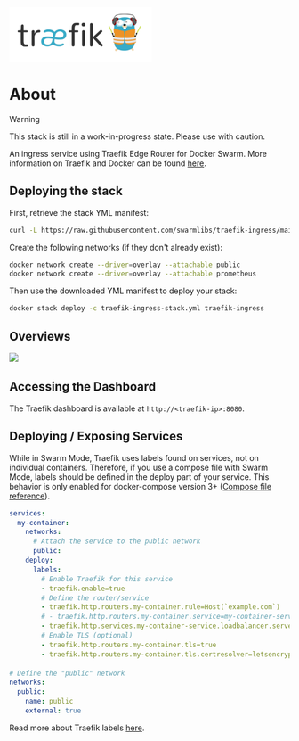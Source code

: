 <img src=".github/assets/traefik.png" width="256px" />


# About

> [!WARNING]
> This stack is still in a work-in-progress state. Please use with caution.

An ingress service using Traefik Edge Router for Docker Swarm. 
More information on Traefik and Docker can be found [here](https://docs.traefik.io/providers/docker/).

## Deploying the stack

First, retrieve the stack YML manifest:

```sh
curl -L https://raw.githubusercontent.com/swarmlibs/traefik-ingress/main/docker-stack.yml -o traefik-ingress-stack.yml
```

Create the following networks (if they don't already exist):
```sh
docker network create --driver=overlay --attachable public
docker network create --driver=overlay --attachable prometheus
```

Then use the downloaded YML manifest to deploy your stack:

```sh
docker stack deploy -c traefik-ingress-stack.yml traefik-ingress
```

## Overviews

<picture>
  <source media="(prefers-color-scheme: dark)" srcset="https://github.com/user-attachments/assets/8bda183d-7ef6-4c39-a336-447eee6ebd7b">
  <source media="(prefers-color-scheme: light)" srcset="https://github.com/user-attachments/assets/cb1c3676-0616-46a7-a804-0b59ba52e52c">
  <img src="https://github.com/user-attachments/assets/cb1c3676-0616-46a7-a804-0b59ba52e52c">
</picture>

## Accessing the Dashboard

The Traefik dashboard is available at `http://<traefik-ip>:8080`.

## Deploying / Exposing Services

While in Swarm Mode, Traefik uses labels found on services, not on individual containers. Therefore, if you use a compose file with Swarm Mode, labels should be defined in the deploy part of your service. This behavior is only enabled for docker-compose version 3+ ([Compose file reference](https://docs.docker.com/compose/compose-file/compose-file-v3/#deploy)).

```yaml
services:
  my-container:
    networks:
      # Attach the service to the public network
      public:
    deploy:
      labels:
        # Enable Traefik for this service
        - traefik.enable=true
        # Define the router/service
        - traefik.http.routers.my-container.rule=Host(`example.com`)
        # - traefik.http.routers.my-container.service=my-container-service # optional, if only one service is defined
        - traefik.http.services.my-container-service.loadbalancer.server.port=8080
        # Enable TLS (optional)
        - traefik.http.routers.my-container.tls=true
        - traefik.http.routers.my-container.tls.certresolver=letsencrypt # or letsencrypt-staging

# Define the "public" network
networks:
  public:
    name: public
    external: true
```

Read more about Traefik labels [here](https://doc.traefik.io/traefik/routing/providers/swarm/).
